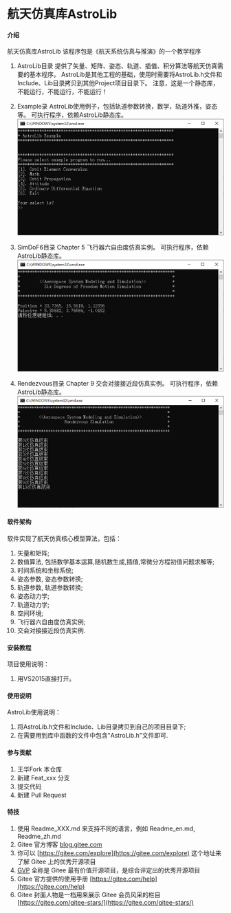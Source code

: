 # 航天仿真库AstroLib

#### 介绍
航天仿真库AstroLib
该程序包是《航天系统仿真与推演》的一个教学程序

1. AstroLib目录
提供了矢量、矩阵、姿态、轨道、插值、积分算法等航天仿真需要的基本程序。
AstroLib是其他工程的基础，使用时需要将AstroLib.h文件和Include、Lib目录拷贝到其他Project项目目录下。
注意，这是一个静态库，不能运行，不能运行，不能运行！

2. Example录
AstroLib使用例子，包括轨道参数转换，数学，轨道外推，姿态等。
可执行程序，依赖AstroLib静态库。
![image](docs/resources/Example_Ui.png)

2. SimDoF6目录
Chapter 5 飞行器六自由度仿真实例。
可执行程序，依赖AstroLib静态库。
![image](docs/resources/SimDoF6_Ui.png)

3. Rendezvous目录
Chapter 9 交会对接接近段仿真实例。
可执行程序，依赖AstroLib静态库。
![image](docs/resources/Rendezvous_Ui.png)

#### 软件架构

软件实现了航天仿真核心模型算法，包括：
1.  矢量和矩阵;
2.  数值算法, 包括数学基本运算,随机数生成,插值,常微分方程初值问题求解等;
3.  时间系统和坐标系统;
4.  姿态参数, 姿态参数转换;
5.  轨道参数, 轨道参数转换;
6.  姿态动力学;
7.  轨道动力学;
8.  空间环境;
9.  飞行器六自由度仿真实例;
10. 交会对接接近段仿真实例.

#### 安装教程

项目使用说明：
1. 用VS2015直接打开。

#### 使用说明

AstroLib使用说明：
1. 将AstroLib.h文件和Include、Lib目录拷贝到自己的项目目录下;
2. 在需要用到库中函数的文件中包含"AstroLib.h"文件即可.

#### 参与贡献

1.  王华Fork 本仓库
2.  新建 Feat_xxx 分支
3.  提交代码
4.  新建 Pull Request


#### 特技

1.  使用 Readme\_XXX.md 来支持不同的语言，例如 Readme\_en.md, Readme\_zh.md
2.  Gitee 官方博客 [blog.gitee.com](https://blog.gitee.com)
3.  你可以 [https://gitee.com/explore](https://gitee.com/explore) 这个地址来了解 Gitee 上的优秀开源项目
4.  [GVP](https://gitee.com/gvp) 全称是 Gitee 最有价值开源项目，是综合评定出的优秀开源项目
5.  Gitee 官方提供的使用手册 [https://gitee.com/help](https://gitee.com/help)
6.  Gitee 封面人物是一档用来展示 Gitee 会员风采的栏目 [https://gitee.com/gitee-stars/](https://gitee.com/gitee-stars/)
